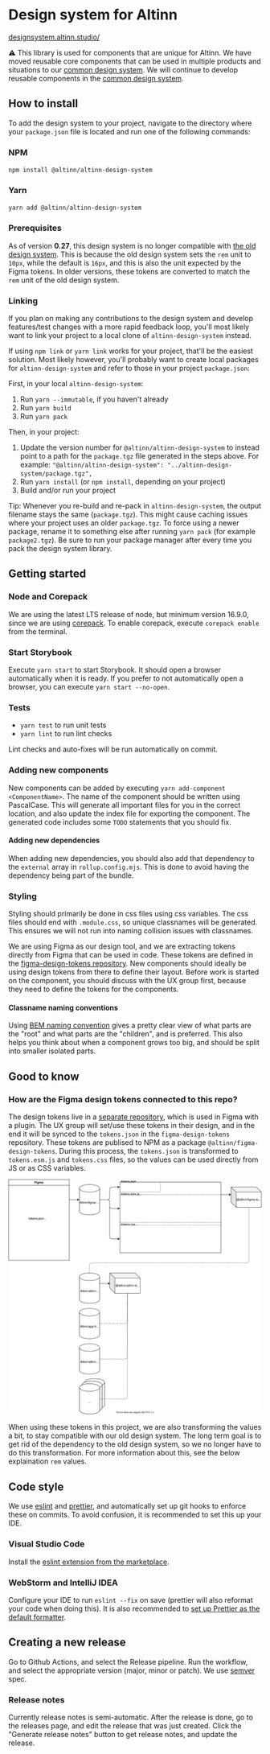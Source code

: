 # Design system for Altinn
[designsystem.altinn.studio/](https://designsystem.altinn.studio/)

⚠️ This library is used for components that are unique for Altinn. We have moved reusable core components that can be used in multiple products and situations to our [common design system](https://digdir.github.io/designsystem/?path=/story/introduksjon--page). We will continue to develop reusable components in the [common design system](https://digdir.github.io/designsystem/?path=/story/introduksjon--page).


## How to install

To add the design system to your project, navigate to the directory where your `package.json` file is located and run one of the following commands:

### NPM

```
npm install @altinn/altinn-design-system
```

### Yarn

```
yarn add @altinn/altinn-design-system
```

### Prerequisites

As of version **0.27**, this design system is no longer compatible with [the old design system](https://github.com/Altinn/DesignSystem).
This is because the old design system sets the `rem` unit to `10px`, while the default is `16px`, and this is also the unit expected by the Figma tokens.
In older versions, these tokens are converted to match the `rem` unit of the old design system.

### Linking

If you plan on making any contributions to the design system and develop features/test changes with a more rapid feedback loop, you'll most likely want to link your project to a local clone of `altinn-design-system` instead.

If using `npm link` or `yarn link` works for your project, that'll be the easiest solution. Most likely however, you'll probably want to create local packages for `altinn-design-system` and refer to those in your project `package.json`:

First, in your local `altinn-design-system`:

1. Run `yarn --immutable`, if you haven't already
2. Run `yarn build`
3. Run `yarn pack`

Then, in your project:

1. Update the version number for `@altinn/altinn-design-system` to instead point to a path for the `package.tgz` file generated in the steps above. For example: `"@altinn/altinn-design-system": "../altinn-design-system/package.tgz",`
2. Run `yarn install` (or `npm install`, depending on your project)
3. Build and/or run your project

Tip: Whenever you re-build and re-pack in `altinn-design-system`, the output filename stays the same (`package.tgz`). This might cause caching issues where your project uses an older `package.tgz`. To force using a newer package, rename it to something else after running `yarn pack` (for example `package2.tgz`). Be sure to run your package manager after every time you pack the design system library.

## Getting started

### Node and Corepack

We are using the latest LTS release of node, but minimum version 16.9.0, since we are using [corepack](https://nodejs.org/api/corepack.html). To enable corepack, execute `corepack enable` from the terminal.

### Start Storybook

Execute `yarn start` to start Storybook. It should open a browser automatically when it is ready. If you prefer to not automatically open a browser, you can execute `yarn start --no-open`.

### Tests

- `yarn test` to run unit tests
- `yarn lint` to run lint checks

Lint checks and auto-fixes will be run automatically on commit.

### Adding new components

New components can be added by executing `yarn add-component <ComponentName>`. The name of the component should be written using PascalCase. This will generate all important files for you in the correct location, and also update the index file for exporting the component. The generated code includes some `TODO` statements that you should fix.

#### Adding new dependencies

When adding new dependencies, you should also add that dependency to the `external` array in `rollup.config.mjs`. This is done to avoid having the dependency being part of the bundle.

### Styling

Styling should primarily be done in css files using css variables. The css files should end with `.module.css`, so unique classnames will be generated. This ensures we will not run into naming collision issues with classnames.

We are using Figma as our design tool, and we are extracting tokens directly from Figma that can be used in code. These tokens are defined in the [figma-design-tokens repository](https://github.com/Altinn/figma-design-tokens). New components should ideally be using design tokens from there to define their layout. Before work is started on the component, you should discuss with the UX group first, because they need to define the tokens for the components.

#### Classname naming conventions

Using [BEM naming convention](http://getbem.com/naming/) gives a pretty clear view of what parts are the "root" and what parts are the "children", and is preferred. This also helps you think about when a component grows too big, and should be split into smaller isolated parts.

## Good to know

### How are the Figma design tokens connected to this repo?

The design tokens live in a [separate repository](https://github.com/Altinn/figma-design-tokens), which is used in Figma with a plugin. The UX group will set/use these tokens in their design, and in the end it will be synced to the `tokens.json` in the `figma-design-tokens` repository. These tokens are publised to NPM as a package `@altinn/figma-design-tokens`. During this process, the `tokens.json` is transformed to `tokens.esm.js` and `tokens.css` files, so the values can be used directly from JS or as CSS variables.

![figma tokens usage diagam](./docs/figma-tokens-diagram.svg)

When using these tokens in this project, we are also transforming the values a bit, to stay compatible with our old design system. The long term goal is to get rid of the dependency to the old design system, so we no longer have to do this transformation. For more information about this, see the below explaination `rem` values.

## Code style

We use [eslint](https://eslint.org/) and [prettier](https://prettier.io/), and automatically set up git hooks to enforce
these on commits. To avoid confusion, it is recommended to set this up your IDE.

### Visual Studio Code

Install the [eslint extension from the marketplace](https://marketplace.visualstudio.com/items?itemName=dbaeumer.vscode-eslint).

### WebStorm and IntelliJ IDEA

Configure your IDE to run `eslint --fix` on save (prettier will also reformat your code when doing this). It is also recommended to
[set up Prettier as the default formatter](https://www.jetbrains.com/help/webstorm/prettier.html#ws_prettier_default_formatter).

## Creating a new release

Go to Github Actions, and select the Release pipeline. Run the workflow, and select the appropriate version (major, minor or patch). We use [semver](https://semver.org/) spec.

### Release notes

Currently release notes is semi-automatic. After the release is done, go to the releases page, and edit the release that was just created. Click the "Generate release notes" button to get release notes, and update the release.
